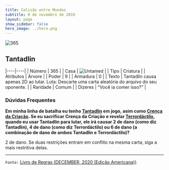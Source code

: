 ```yaml
---
title: Colisão entre Mundos
subtitle: 8 de novembro de 2019
layout: page
show_sidebar: false
hero_image: ../hero.png
---
```


![365](https://cdn.keyforgegame.com/media/card_front/pt/452_365_RVCHH47H4PHQ_pt.png)

## Tantadlin

|----|----|
| Número | 365 |
| Casa | ![Untamed](https://archonarcana.com/images/thumb/b/bd/Untamed.png/22px-Untamed.png "Indomados") |
| Tipo | Criatura |
| Atributos | Árvore |
| Poder | 9 |
| Armadura | 0 |
| Texto | Tantadlin causa apenas 2D ao lutar. Luta: Descarte uma carta aleatória do arquivo do seu oponente. |
| Raridade | Comum |
| Dizeres | “Você ia comer isso?” |

### Dúvidas Frequentes

**Em minha linha de batalha eu tenho [Tantadlin](/aoa/333) em jogo, asim como [Crença da Criação](/wc/386).
Se eu sacrificar Crença da Criação e revelar
[Terrordáctilo](/wc/211), quando eu usar Tantadlin para lutar, ele irá causar
2 de dano (como diz Tantadlin), 4 de dano (como diz Terrordáctilo) ou
6 de dano (a combinação de dano de ambos Tantadlin e Terrordáctilo)?**

2 de dano. Se duas restrições entram em conflito na mesma carta, siga
a mais restritiva delas.

<hr/>

`Fonte:` [Livro de Regras (DECEMBER, 2020 (Edição Americana))](https://images-cdn.fantasyflightgames.com/filer_public/8c/af/8cafeca4-02c3-4990-bba1-ff9d3aa8f02a/keyforge_rulebook_v14_reduced-compressed.pdf)
